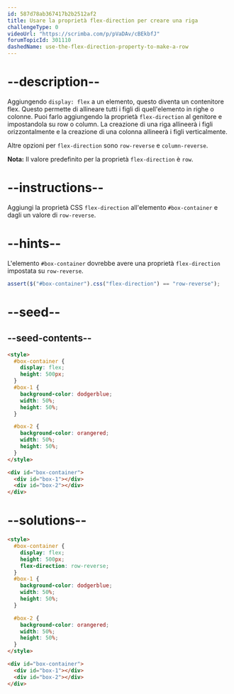 ```yaml
---
id: 587d78ab367417b2b2512af2
title: Usare la proprietà flex-direction per creare una riga
challengeType: 0
videoUrl: "https://scrimba.com/p/pVaDAv/cBEkbfJ"
forumTopicId: 301110
dashedName: use-the-flex-direction-property-to-make-a-row
---
```


# --description--

Aggiungendo `display: flex` a un elemento, questo diventa un contenitore flex. Questo permette di allineare tutti i figli di quell'elemento in righe o colonne. Puoi farlo aggiungendo la proprietà `flex-direction` al genitore e impostandola su row o column. La creazione di una riga allineerà i figli orizzontalmente e la creazione di una colonna allineerà i figli verticalmente.

Altre opzioni per `flex-direction` sono `row-reverse` e `column-reverse`.

**Nota:** Il valore predefinito per la proprietà `flex-direction` è `row`.

# --instructions--

Aggiungi la proprietà CSS `flex-direction` all'elemento `#box-container` e dagli un valore di `row-reverse`.

# --hints--

L'elemento `#box-container` dovrebbe avere una proprietà `flex-direction` impostata su `row-reverse`.

```js
assert($("#box-container").css("flex-direction") == "row-reverse");
```

# --seed--

## --seed-contents--

```html
<style>
  #box-container {
    display: flex;
    height: 500px;
  }
  #box-1 {
    background-color: dodgerblue;
    width: 50%;
    height: 50%;
  }

  #box-2 {
    background-color: orangered;
    width: 50%;
    height: 50%;
  }
</style>

<div id="box-container">
  <div id="box-1"></div>
  <div id="box-2"></div>
</div>
```

# --solutions--

```html
<style>
  #box-container {
    display: flex;
    height: 500px;
    flex-direction: row-reverse;
  }
  #box-1 {
    background-color: dodgerblue;
    width: 50%;
    height: 50%;
  }

  #box-2 {
    background-color: orangered;
    width: 50%;
    height: 50%;
  }
</style>

<div id="box-container">
  <div id="box-1"></div>
  <div id="box-2"></div>
</div>
```
